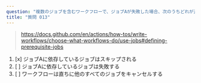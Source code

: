 ```yaml
---
question: "複数のジョブを含むワークフローで、ジョブAが失敗した場合、次のうちどれが正しいですか？"
title: "質問 013"
---
```


> https://docs.github.com/en/actions/how-tos/write-workflows/choose-what-workflows-do/use-jobs#defining-prerequisite-jobs
1. [x] ジョブAに依存しているジョブはスキップされる
1. [ ] ジョブAに依存しているジョブは失敗する
1. [ ] ワークフローは直ちに他のすべてのジョブをキャンセルする
